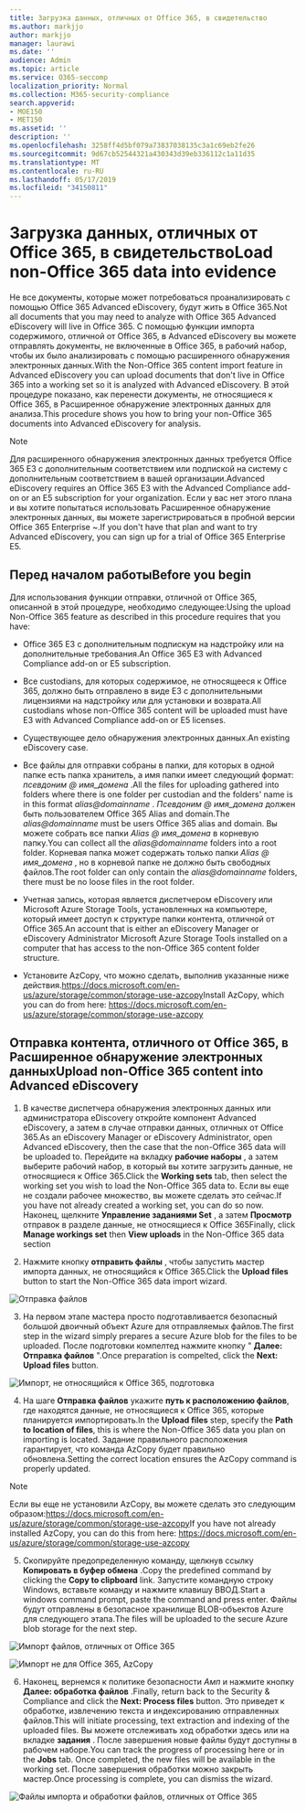 ```yaml
---
title: Загрузка данных, отличных от Office 365, в свидетельство
ms.author: markjjo
author: markjjo
manager: laurawi
ms.date: ''
audience: Admin
ms.topic: article
ms.service: O365-seccomp
localization_priority: Normal
ms.collection: M365-security-compliance
search.appverid:
- MOE150
- MET150
ms.assetid: ''
description: ''
ms.openlocfilehash: 3258ff4d5bf079a73837038135c3a1c69eb2fe26
ms.sourcegitcommit: 9d67cb52544321a430343d39eb336112c1a11d35
ms.translationtype: MT
ms.contentlocale: ru-RU
ms.lasthandoff: 05/17/2019
ms.locfileid: "34150811"
---
```

# <a name="load-non-office-365-data-into-evidence"></a><span data-ttu-id="cfbd5-102">Загрузка данных, отличных от Office 365, в свидетельство</span><span class="sxs-lookup"><span data-stu-id="cfbd5-102">Load non-Office 365 data into evidence</span></span>

<span data-ttu-id="cfbd5-103">Не все документы, которые может потребоваться проанализировать с помощью Office 365 Advanced eDiscovery, будут жить в Office 365.</span><span class="sxs-lookup"><span data-stu-id="cfbd5-103">Not all documents that you may need to analyze with Office 365 Advanced eDiscovery will live in Office 365.</span></span> <span data-ttu-id="cfbd5-104">С помощью функции импорта содержимого, отличной от Office 365, в Advanced eDiscovery вы можете отправлять документы, не включенные в Office 365, в рабочий набор, чтобы их было анализировать с помощью расширенного обнаружения электронных данных.</span><span class="sxs-lookup"><span data-stu-id="cfbd5-104">With the Non-Office 365 content import feature in Advanced eDiscovery you can upload documents that don't live in Office 365 into a working set so it is analyzed with Advanced eDiscovery.</span></span> <span data-ttu-id="cfbd5-105">В этой процедуре показано, как перенести документы, не относящиеся к Office 365, в Расширенное обнаружение электронных данных для анализа.</span><span class="sxs-lookup"><span data-stu-id="cfbd5-105">This procedure shows you how to bring your non-Office 365 documents into Advanced eDiscovery for analysis.</span></span>

>[!Note]
><span data-ttu-id="cfbd5-106">Для расширенного обнаружения электронных данных требуется Office 365 E3 с дополнительным соответствием или подпиской на систему с дополнительным соответствием в вашей организации.</span><span class="sxs-lookup"><span data-stu-id="cfbd5-106">Advanced eDiscovery requires an Office 365 E3 with the Advanced Compliance add-on or an E5 subscription for your organization.</span></span> <span data-ttu-id="cfbd5-107">Если у вас нет этого плана и вы хотите попытаться использовать Расширенное обнаружение электронных данных, вы можете зарегистрироваться в пробной версии Office 365 Enterprise ~.</span><span class="sxs-lookup"><span data-stu-id="cfbd5-107">If you don't have that plan and want to try Advanced eDiscovery, you can sign up for a trial of Office 365 Enterprise E5.</span></span>

## <a name="before-you-begin"></a><span data-ttu-id="cfbd5-108">Перед началом работы</span><span class="sxs-lookup"><span data-stu-id="cfbd5-108">Before you begin</span></span>
<span data-ttu-id="cfbd5-109">Для использования функции отправки, отличной от Office 365, описанной в этой процедуре, необходимо следующее:</span><span class="sxs-lookup"><span data-stu-id="cfbd5-109">Using the upload Non-Office 365 feature as described in this procedure requires that you have:</span></span>

- <span data-ttu-id="cfbd5-110">Office 365 E3 с дополнительным подпискум на надстройку или на дополнительные требования.</span><span class="sxs-lookup"><span data-stu-id="cfbd5-110">An Office 365 E3 with Advanced Compliance add-on or E5 subscription.</span></span>

- <span data-ttu-id="cfbd5-111">Все custodians, для которых содержимое, не относящееся к Office 365, должно быть отправлено в виде E3 с дополнительными лицензиями на надстройку или для установки и возврата.</span><span class="sxs-lookup"><span data-stu-id="cfbd5-111">All custodians whose non-Office 365 content will be uploaded must have E3 with Advanced Compliance add-on or E5 licenses.</span></span>

- <span data-ttu-id="cfbd5-112">Существующее дело обнаружения электронных данных.</span><span class="sxs-lookup"><span data-stu-id="cfbd5-112">An existing eDiscovery case.</span></span>

- <span data-ttu-id="cfbd5-113">Все файлы для отправки собраны в папки, для которых в одной папке есть папка хранитель, а имя папки имеет следующий формат: *псевдоним @ имя_домена* .</span><span class="sxs-lookup"><span data-stu-id="cfbd5-113">All the files for uploading gathered into folders where there is one folder per custodian and the folders' name is in this format *alias@domainname* .</span></span> <span data-ttu-id="cfbd5-114">*Псевдоним @ имя_домена* должен быть пользователем Office 365 Alias and domain.</span><span class="sxs-lookup"><span data-stu-id="cfbd5-114">The *alias@domainname* must be users Office 365 alias and domain.</span></span> <span data-ttu-id="cfbd5-115">Вы можете собрать все папки *Alias @ имя_домена* в корневую папку.</span><span class="sxs-lookup"><span data-stu-id="cfbd5-115">You can collect all the *alias@domainname* folders into a root folder.</span></span> <span data-ttu-id="cfbd5-116">Корневая папка может содержать только папки *Alias @ имя_домена* , но в корневой папке не должно быть свободных файлов.</span><span class="sxs-lookup"><span data-stu-id="cfbd5-116">The root folder can only contain the *alias@domainname* folders, there must be no loose files in the root folder.</span></span>

- <span data-ttu-id="cfbd5-117">Учетная запись, которая является диспетчером eDiscovery или Microsoft Azure Storage Tools, установленных на компьютере, который имеет доступ к структуре папки контента, отличной от Office 365.</span><span class="sxs-lookup"><span data-stu-id="cfbd5-117">An account that is either an eDiscovery Manager or eDiscovery Administrator Microsoft Azure Storage Tools installed on a computer that has access to the non-Office 365 content folder structure.</span></span>

- <span data-ttu-id="cfbd5-118">Установите AzCopy, что можно сделать, выполнив указанные ниже действия.https://docs.microsoft.com/en-us/azure/storage/common/storage-use-azcopy</span><span class="sxs-lookup"><span data-stu-id="cfbd5-118">Install AzCopy, which you can do from here: https://docs.microsoft.com/en-us/azure/storage/common/storage-use-azcopy</span></span>

## <a name="upload-non-office-365-content-into-advanced-ediscovery"></a><span data-ttu-id="cfbd5-119">Отправка контента, отличного от Office 365, в Расширенное обнаружение электронных данных</span><span class="sxs-lookup"><span data-stu-id="cfbd5-119">Upload non-Office 365 content into Advanced eDiscovery</span></span>

1. <span data-ttu-id="cfbd5-120">В качестве диспетчера обнаружения электронных данных или администратора eDiscovery откройте компонент Advanced eDiscovery, а затем в случае отправки данных, отличных от Office 365.</span><span class="sxs-lookup"><span data-stu-id="cfbd5-120">As an eDiscovery Manager or eDiscovery Administrator, open Advanced eDiscovery, then the case that the non-Office 365 data will be uploaded to.</span></span>  <span data-ttu-id="cfbd5-121">Перейдите на вкладку **рабочие наборы** , а затем выберите рабочий набор, в который вы хотите загрузить данные, не относящиеся к Office 365.</span><span class="sxs-lookup"><span data-stu-id="cfbd5-121">Click the **Working sets** tab, then select the working set you wish to load the Non-Office 365 data to.</span></span>  <span data-ttu-id="cfbd5-122">Если вы еще не создали рабочее множество, вы можете сделать это сейчас.</span><span class="sxs-lookup"><span data-stu-id="cfbd5-122">If you have not already created a working set, you can do so now.</span></span>  <span data-ttu-id="cfbd5-123">Наконец, щелкните **Управление заданиями Set** , а затем **Просмотр** отправок в разделе данные, не относящиеся к Office 365</span><span class="sxs-lookup"><span data-stu-id="cfbd5-123">Finally, click **Manage workings set** then **View uploads** in the Non-Office 365 data section</span></span>

2. <span data-ttu-id="cfbd5-124">Нажмите кнопку **отправить файлы** , чтобы запустить мастер импорта данных, не относящийся к Office 365.</span><span class="sxs-lookup"><span data-stu-id="cfbd5-124">Click the **Upload files** button to start the Non-Office 365 data import wizard.</span></span>

![Отправка файлов](../media/574f4059-4146-4058-9df3-ec97cf28d7c7.png)

3. <span data-ttu-id="cfbd5-126">На первом этапе мастера просто подготавливается безопасный большой двоичный объект Azure для отправляемых файлов.</span><span class="sxs-lookup"><span data-stu-id="cfbd5-126">The first step in the wizard simply prepares a secure Azure blob for the files to be uploaded.</span></span>  <span data-ttu-id="cfbd5-127">После подготовки компелтед нажмите кнопку " **Далее: Отправка файлов** ".</span><span class="sxs-lookup"><span data-stu-id="cfbd5-127">Once preparation is compelted, click the **Next: Upload files** button.</span></span>

![Импорт, не относящийся к Office 365, подготовка](../media/0670a347-a578-454a-9b3d-e70ef47aec57.png)
 
4. <span data-ttu-id="cfbd5-129">На шаге **Отправка файлов** укажите **путь к расположению файлов**, где находятся данные, не относящиеся к Office 365, которые планируется импортировать.</span><span class="sxs-lookup"><span data-stu-id="cfbd5-129">In the **Upload files** step, specify the **Path to location of files**, this is where the Non-Office 365 data you plan on importing is located.</span></span>  <span data-ttu-id="cfbd5-130">Задание правильного расположения гарантирует, что команда AzCopy будет правильно обновлена.</span><span class="sxs-lookup"><span data-stu-id="cfbd5-130">Setting the correct location ensures the AzCopy command is properly updated.</span></span>

> [!NOTE]
> <span data-ttu-id="cfbd5-131">Если вы еще не установили AzCopy, вы можете сделать это следующим образом:https://docs.microsoft.com/en-us/azure/storage/common/storage-use-azcopy</span><span class="sxs-lookup"><span data-stu-id="cfbd5-131">If you have not already installed AzCopy, you can do this from here: https://docs.microsoft.com/en-us/azure/storage/common/storage-use-azcopy</span></span>

5. <span data-ttu-id="cfbd5-132">Скопируйте предопределенную команду, щелкнув ссылку **Копировать в буфер обмена** .</span><span class="sxs-lookup"><span data-stu-id="cfbd5-132">Copy the predefined command by clicking the **Copy to clipboard** link.</span></span> <span data-ttu-id="cfbd5-133">Запустите командную строку Windows, вставьте команду и нажмите клавишу ВВОД.</span><span class="sxs-lookup"><span data-stu-id="cfbd5-133">Start a windows command prompt, paste the command and press enter.</span></span>  <span data-ttu-id="cfbd5-134">Файлы будут отправлены в безопасное хранилище BLOB-объектов Azure для следующего этапа.</span><span class="sxs-lookup"><span data-stu-id="cfbd5-134">The files will be uploaded to the secure Azure blob storage for the next step.</span></span>

![Импорт файлов, отличных от Office 365](../media/3ea53b5d-7f9b-4dfc-ba63-90a38c14d41a.png)

![Импорт не для Office 365, AzCopy](../media/504e2dbe-f36f-4f36-9b08-04aea85d8250.png)

6. <span data-ttu-id="cfbd5-137">Наконец, вернемся к политике безопасности _Амп_ и нажмите кнопку **Далее: обработка файлов** .</span><span class="sxs-lookup"><span data-stu-id="cfbd5-137">Finally, return back to the Security & Compliance and click the **Next: Process files** button.</span></span>  <span data-ttu-id="cfbd5-138">Это приведет к обработке, извлечению текста и индексированию отправленных файлов.</span><span class="sxs-lookup"><span data-stu-id="cfbd5-138">This will initiate processing, text extraction and indexing of the uploaded files.</span></span>  <span data-ttu-id="cfbd5-139">Вы можете отслеживать ход обработки здесь или на вкладке **задания** .  После завершения новые файлы будут доступны в рабочем наборе.</span><span class="sxs-lookup"><span data-stu-id="cfbd5-139">You can track the progress of processing here or in the **Jobs** tab.  Once completed, the new files will be available in the working set.</span></span>  <span data-ttu-id="cfbd5-140">После завершения обработки можно закрыть мастер.</span><span class="sxs-lookup"><span data-stu-id="cfbd5-140">Once processing is complete, you can dismiss the wizard.</span></span>

![Файлы импорта и обработки файлов, отличных от Office 365](../media/218b1545-416a-4a9f-9b25-3b70e8508f67.png)

